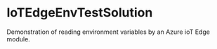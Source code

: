 # IoTEdgeEnvTestSolution

Demonstration of reading environment variables by an Azure ioT Edge module. 

